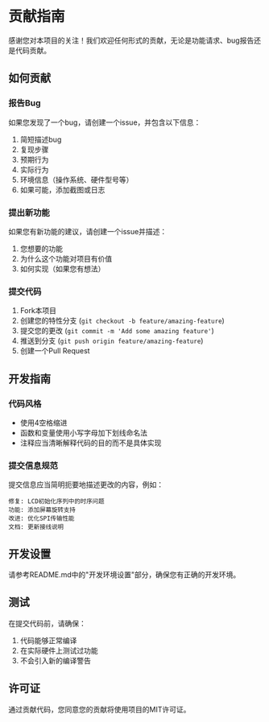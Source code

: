 # 贡献指南

感谢您对本项目的关注！我们欢迎任何形式的贡献，无论是功能请求、bug报告还是代码贡献。

## 如何贡献

### 报告Bug

如果您发现了一个bug，请创建一个issue，并包含以下信息：

1. 简短描述bug
2. 复现步骤
3. 预期行为
4. 实际行为
5. 环境信息（操作系统、硬件型号等）
6. 如果可能，添加截图或日志

### 提出新功能

如果您有新功能的建议，请创建一个issue并描述：

1. 您想要的功能
2. 为什么这个功能对项目有价值
3. 如何实现（如果您有想法）

### 提交代码

1. Fork本项目
2. 创建您的特性分支 (`git checkout -b feature/amazing-feature`)
3. 提交您的更改 (`git commit -m 'Add some amazing feature'`)
4. 推送到分支 (`git push origin feature/amazing-feature`)
5. 创建一个Pull Request

## 开发指南

### 代码风格

- 使用4空格缩进
- 函数和变量使用小写字母加下划线命名法
- 注释应当清晰解释代码的目的而不是具体实现

### 提交信息规范

提交信息应当简明扼要地描述更改的内容，例如：

```
修复: LCD初始化序列中的时序问题
功能: 添加屏幕旋转支持
改进: 优化SPI传输性能
文档: 更新接线说明
```

## 开发设置

请参考README.md中的"开发环境设置"部分，确保您有正确的开发环境。

## 测试

在提交代码前，请确保：

1. 代码能够正常编译
2. 在实际硬件上测试过功能
3. 不会引入新的编译警告

## 许可证

通过贡献代码，您同意您的贡献将使用项目的MIT许可证。 